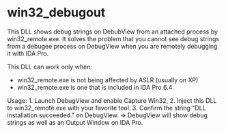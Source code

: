 win32_debugout
==============

This DLL shows debug strings on DebubView from an attached process by
win32_remote.exe. It solves the problem that you cannot see debug strings from
a debugee process on DebugView when you are remotely debugging it with IDA Pro.

This DLL can work only when:
 - win32_remote.exe is not being affected by ASLR (usually on XP)
 - win32_remote.exe is one that is included in IDA Pro 6.4

Usage:
    1. Launch DebugView and enable Capture Win32,
    2. Inject this DLL to win32_remote.exe with your favorite tool.
    3. Confirm the string "DLL installation succeeded." on DebugView.
    => DebugView will show debug strings as well as an Output Window on IDA Pro.
